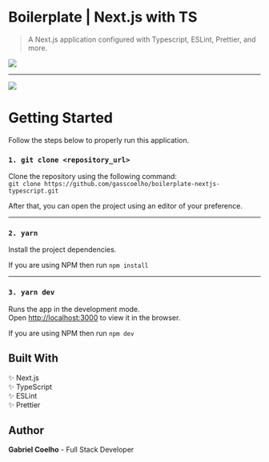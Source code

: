 # Boilerplate | Next.js with TS

> A Next.js application configured with Typescript, ESLint, Prettier, and more.

![](.github/images/github-explorer-v1.png)

---

![](.github/images/github-explorer-v2.png)

# Getting Started

Follow the steps below to properly run this application.

### `1. git clone <repository_url>`

Clone the repository using the following command: <br />
`git clone https://github.com/gasscoelho/boilerplate-nextjs-typescript.git`

After that, you can open the project using an editor of your preference.

---

### `2. yarn`

Install the project dependencies.

If you are using NPM then run `npm install`

---

### `3. yarn dev`

Runs the app in the development mode.<br />
Open [http://localhost:3000](http://localhost:3000) to view it in the browser.

If you are using NPM then run `npm dev`

## Built With

✨ Next.js <br />
✨ TypeScript <br />
✨ ESLint <br />
✨ Prettier <br />

## Author

**Gabriel Coelho** - Full Stack Developer
